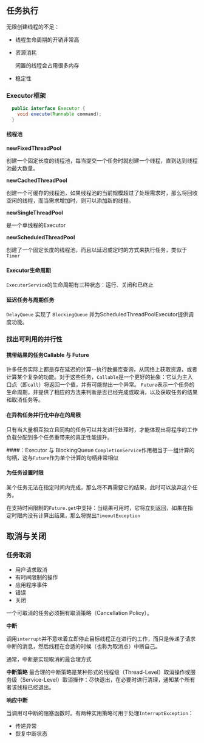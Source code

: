 ## 任务执行
无限创建线程的不足：

- 线程生命周期的开销非常高
- 资源消耗

  闲置的线程会占用很多内存
- 稳定性

### Executor框架
```java
  public interface Executor {
    void execute(Runnable command);
  }
```

#### 线程池
**newFixedThreadPool**

创建一个固定长度的线程池，每当提交一个任务时就创建一个线程，直到达到线程池最大数量。

**newCachedThreadPool**

创建一个可缓存的线程池，如果线程池的当前规模超过了处理需求时，那么将回收空闲的线程，而当需求增加时，则可以添加新的线程。

**newSingleThreadPool**

是一个单线程的Executor

**newScheduledThreadPool**

创建了一个固定长度的线程池，而且以延迟或定时的方式来执行任务，类似于`Timer`

#### Executor生命周期
`ExecutorService`的生命周期有三种状态：运行、关闭和已终止

#### 延迟任务与周期任务
`DelayQueue` 实现了 `BlockingQueue` 并为ScheduledThreadPoolExecutor提供调度功能。

### 找出可利用的并行性
#### 携带结果的任务Callable 与 Future
许多任务实际上都是存在延迟的计算--执行数据库查询，从网络上获取资源，或者计算某个复杂的功能。对于这些任务，`Callable`是一个更好的抽象：它认为主入口点（即`call`）将返回一个值，并有可能抛出一个异常。
`Future`表示一个任务的生命周期，并提供了相应的方法来判断是否已经完成或取消，以及获取任务的结果和取消任务等。 

#### 在异构任务并行化中存在的局限
只有当大量相互独立且同构的任务可以并发进行处理时，才能体现出将程序的工作负载分配到多个任务重带来的真正性能提升。

####：Executor 与 BlockingQueue
`CompletionService`作用相当于一组计算的句柄，这与`Future`作为单个计算的句柄非常相似

#### 为任务设置时限
某个任务无法在指定时间内完成，那么将不再需要它的结果，此时可以放弃这个任务。

在支持时间限制的`Future.get`中支持：当结果可用时，它将立刻返回，如果在指定时限内没有计算出结果，那么将抛出`TimeoutException`

## 取消与关闭
### 任务取消
- 用户请求取消
- 有时间限制的操作
- 应用程序事件
- 错误
- 关闭

一个可取消的任务必须拥有取消策略（Cancellation Policy）。

**中断**

调用`interrupt`并不意味着立即停止目标线程正在进行的工作，而只是传递了请求中断的消息，然后线程在合适的时候（也称为取消点）中断自己。

通常，中断是实现取消的最合理方式

**中断策略**
最合理的中断策略是某种形式的线程级（Thread-Level）取消操作或服务级（Service-Level）取消操作：尽快退出，在必要时进行清理，通知某个所有者该线程已经退出。

**响应中断**

当调用可中断的阻塞函数时。有两种实用策略可用于处理`InterruptException`：

- 传递异常
- 恢复中断状态






















